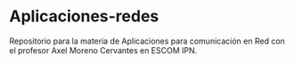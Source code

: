 # Aplicaciones-redes
Repositorio para la materia de Aplicaciones para comunicación en Red con el profesor Axel Moreno Cervantes en ESCOM IPN.

